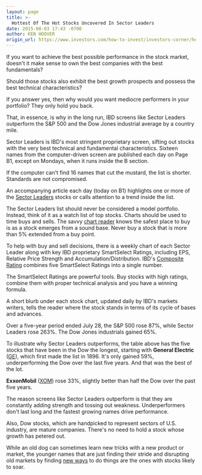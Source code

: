 ```yaml
---
layout: page
title: >-
  Hottest Of The Hot Stocks Uncovered In Sector Leaders
date: 2015-08-03 17:43 -0700
author: KEN HOOVER
origin_url: https://www.investors.com/how-to-invest/investors-corner/hot-stocks-found-in-sector-leaders/
---
```


If you want to achieve the best possible performance in the stock market, doesn't it make sense to own the best companies with the best fundamentals?

Should those stocks also exhibit the best growth prospects and possess the best technical characteristics?

If you answer yes, then why would you want mediocre performers in your portfolio? They only hold you back.

That, in essence, is why in the long run, IBD screens like Sector Leaders outperform the S&P 500 and the Dow Jones industrial average by a country mile.

Sector Leaders is IBD's most stringent proprietary screen, sifting out stocks with the very best technical and fundamental characteristics. Sixteen names from the computer-driven screen are published each day on Page B1, except on Mondays, when it runs inside the B section.

If the computer can't find 16 names that cut the mustard, the list is shorter. Standards are not compromised.

An accompanying article each day (today on B1) highlights one or more of the [Sector Leaders](http://news.investors.com/investing/sector-leaders-review.htm) stocks or calls attention to a trend inside the list.

The Sector Leaders list should never be considered a model portfolio. Instead, think of it as a watch list of top stocks. Charts should be used to time buys and sells. The savvy [chart reader](http://education.investors.com/courselandingpage.aspx?id=735786&nav=IBDUCourse5) knows the safest place to buy is as a stock emerges from a sound base. Never buy a stock that is more than 5% extended from a buy point.

To help with buy and sell decisions, there is a weekly chart of each Sector Leader along with key IBD proprietary SmartSelect Ratings, including EPS, Relative Price Strength and Accumulation/Distribution. IBD's [Composite Rating](http://research.investors.com/stock-checkup/?nav=ResearchCheckup) combines five SmartSelect Ratings into a single number.

The SmartSelect Ratings are powerful tools. Buy stocks with high ratings, combine them with proper technical analysis and you have a winning formula.

A short blurb under each stock chart, updated daily by IBD's markets writers, tells the reader where the stock stands in terms of its cycle of bases and advances.

Over a five-year period ended July 28, the S&P 500 rose 87%, while Sector Leaders rose 263%. The Dow Jones industrials gained 65%.

To illustrate why Sector Leaders outperforms, the table above has the five stocks that have been in the Dow the longest, starting with **General Electric** ([GE](https://research.investors.com/quote.aspx?symbol=GE)), which first made the list in 1896. It's only gained 59%, underperforming the Dow over the last five years. And that was the best of the lot.

**ExxonMobil** ([XOM](https://research.investors.com/quote.aspx?symbol=XOM)) rose 33%, slightly better than half the Dow over the past five years.

The reason screens like Sector Leaders outperform is that they are constantly adding strength and tossing out weakness. Underperformers don't last long and the fastest growing names drive performance.

Also, Dow stocks, which are handpicked to represent sectors of U.S. industry, are mature companies. There's no need to hold a stock whose growth has petered out.

While an old dog can sometimes learn new tricks with a new product or market, the younger names that are just finding their stride and disrupting old markets by finding [new ways](http://education.investors.com/courselandingpage.aspx?id=735749&nav=IBDUCourse2) to do things are the ones with stocks likely to soar.
